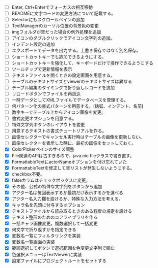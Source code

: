 - [ ] Enter, Ctrl+Enterでフォーカスの相互移動
- [ ] READMEに文字コードの変更方法について記載する。
- [ ] Selectorにもスクロールペインの追加
- [ ] TextManagerのカーソル位置の背景色の変更
- [ ] imgフォルダが空だった場合の例外処理を追加
- [ ] アイコンのダブルクリックでアイコン文字列の追加。
- [ ] インデント設定の追加
- [ ] エクスポートでデータを出力する。上書き保存ではなく別名保存。
- [ ] ショートカットキーでも追加できるようにする。
- [ ] ショートカットキーを強化して、キーボードだけで操作できるようにする
- [ ] ツールチップで更新情報を表示
- [ ] テキストファイルを開くときの設定画面を用意する。
- [ ] テーブルのテキストサイズとviewerのテキストサイズは異なる
- [ ] テーブル編集のタイミングで折り返しレコードを追加
- [ ] リロードボタンでファイルを再読込
- [ ] 一時データとしてXMLファイルでデータベースを管理する。
- [ ] 何パターン化の書式パターンを用意する。(括弧、インデント、名前)
- [ ] 数字キーでテーブル上からアイコン画像を変更。
- [ ] 書式変更オプションを用意する。
- [ ] 特殊文字列ボタンのレイアウトを変更
- [ ] 用意するテキストの書式チュートリアルを作る。
- [ ] 画像セレクターでキャンセル実行時はテーブルの画像を更新しない。
- [ ] 画像セレクターを表示した時に、最初の画像をセットしておく。
- [x] ColorPickerペインのサイズ調整
- [x] File関連のAPIは古すぎるので、java.nio.fileクラスで書き直す。
- [x] FormattableTextにactorNameオプションを付け忘れていた
- [x] FormattableTextを修正して空リストが発生しないようにする。
- [x] checkbox不要。
- [x] falseカラムはチェックボックスに変更。
- [x] その他、公式の特殊な文字列をボタンから追加
- [x] アクター名は毎回表示するか最初だけ表示するかを選べる
- [x] アクター名入力欄を設けるか、特殊な入力方法を考える。
- [x] キャラ名を先頭に付与するオプション
- [x] テキストファイルから読み取るときのある程度の規定を設ける
- [x] テキスト整形のためのコアライブラリを作る
- [x] 一括キャラ画像変更。複数選択して一括変更
- [x] 何文字で折り返すかを指定できる
- [x] 変数名一覧にフィルタリングを実装
- [x] 変数名一覧画面の実装
- [x] 範囲選択してボタンで選択範囲を色変更文字列で囲む
- [x] 色選択メニューはTextViewerに実装
- [x] 設定ファイルにプロジェクトルートをセットする
